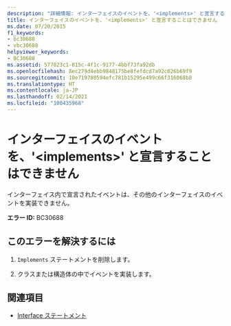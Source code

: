 ```yaml
---
description: "詳細情報: インターフェイスのイベントを、'<implements>' と宣言することはできません"
title: インターフェイスのイベントを、'<implements>' と宣言することはできません
ms.date: 07/20/2015
f1_keywords:
- bc30688
- vbc30688
helpviewer_keywords:
- BC30688
ms.assetid: 577823c1-815c-4f1c-9177-4bbf73fa92db
ms.openlocfilehash: 8ec279d4ebb9848175be8fefdcd7a92c026b69f9
ms.sourcegitcommit: 10e719780594efc781b15295e499c66f316068b8
ms.translationtype: HT
ms.contentlocale: ja-JP
ms.lasthandoff: 02/14/2021
ms.locfileid: "100435968"
---
```

# <a name="events-in-interfaces-cannot-be-declared-implements"></a>インターフェイスのイベントを、'\<implements>' と宣言することはできません

インターフェイス内で宣言されたイベントは、その他のインターフェイスのイベントを実装できません。  
  
 **エラー ID:** BC30688  
  
## <a name="to-correct-this-error"></a>このエラーを解決するには  
  
1. `Implements` ステートメントを削除します。  
  
2. クラスまたは構造体の中でイベントを実装します。  
  
## <a name="see-also"></a>関連項目

- [Interface ステートメント](../language-reference/statements/interface-statement.md)
